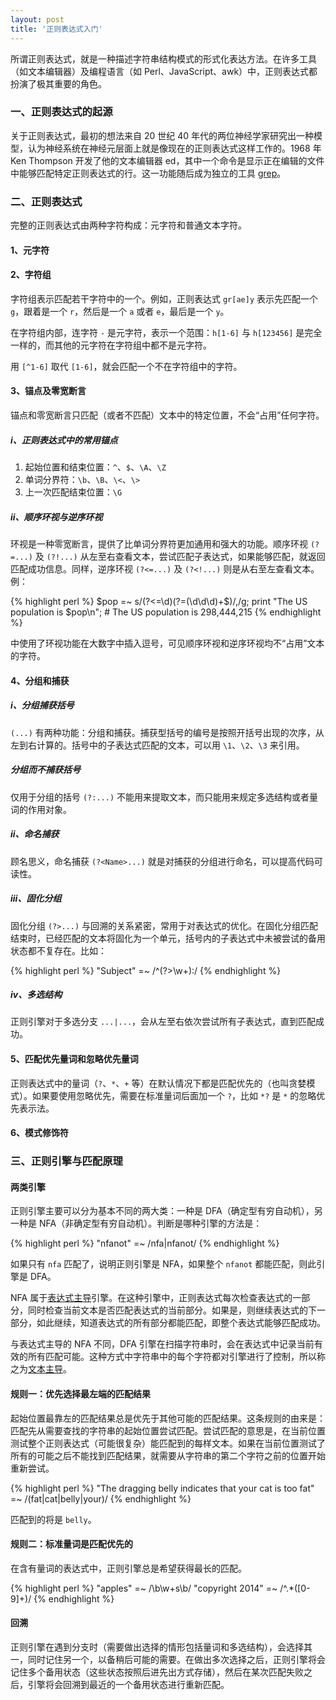 ```yaml
---
layout: post
title: '正则表达式入门'
---
```


所谓正则表达式，就是一种描述字符串结构模式的形式化表达方法。在许多工具（如文本编辑器）及编程语言（如 Perl、JavaScript、awk）中，正则表达式都扮演了极其重要的角色。

### 一、正则表达式的起源

关于正则表达式，最初的想法来自 20 世纪 40 年代的两位神经学家研究出一种模型，认为神经系统在神经元层面上就是像现在的正则表达式这样工作的。1968 年 Ken Thompson 开发了他的文本编辑器 ed，其中一个命令是显示正在编辑的文件中能够匹配特定正则表达式的行。这一功能随后成为独立的工具 [grep][1]。

  [1]: https://zh.wikipedia.org/wiki/Grep

### 二、正则表达式

完整的正则表达式由两种字符构成：元字符和普通文本字符。

#### 1、元字符

#### 2、字符组

字符组表示匹配若干字符中的一个。例如，正则表达式 `gr[ae]y` 表示先匹配一个 `g`，跟着是一个 `r`，然后是一个 `a` 或者 `e`，最后是一个 `y`。

在字符组内部，连字符 `-` 是元字符，表示一个范围：`h[1-6]` 与 `h[123456]` 是完全一样的，而其他的元字符在字符组中都不是元字符。

用 `[^1-6]` 取代 `[1-6]`，就会匹配一个不在字符组中的字符。

#### 3、锚点及零宽断言

锚点和零宽断言只匹配（或者不匹配）文本中的特定位置，不会“占用”任何字符。

##### i、正则表达式中的常用锚点

1. 起始位置和结束位置：`^`、`$`、`\A`、`\Z`
2. 单词分界符：`\b`、`\B`、`\<`、`\>`
3. 上一次匹配结束位置：`\G`

##### ii、顺序环视与逆序环视

环视是一种零宽断言，提供了比单词分界符更加通用和强大的功能。顺序环视 `(?=...)` 及 `(?!...)` 从左至右查看文本，尝试匹配子表达式，如果能够匹配，就返回匹配成功信息。同样，逆序环视 `(?<=...)` 及 `(?<!...)` 则是从右至左查看文本。例：

{% highlight perl %}
$pop =~ s/(?<=\d)(?=(\d\d\d)+$)/,/g;
print "The US population is $pop\n";	# The US population is 298,444,215
{% endhighlight %}

中使用了环视功能在大数字中插入逗号，可见顺序环视和逆序环视均不“占用”文本的字符。

#### 4、分组和捕获

##### i、分组捕获括号

`(...)` 有两种功能：分组和捕获。捕获型括号的编号是按照开括号出现的次序，从左到右计算的。括号中的子表达式匹配的文本，可以用 `\1`、`\2`、`\3` 来引用。

##### 分组而不捕获括号

仅用于分组的括号 `(?:...)` 不能用来提取文本，而只能用来规定多选结构或者量词的作用对象。

##### ii、命名捕获

顾名思义，命名捕获 `(?<Name>...)` 就是对捕获的分组进行命名，可以提高代码可读性。

##### iii、固化分组

固化分组 `(?>...)` 与回溯的关系紧密，常用于对表达式的优化。在固化分组匹配结束时，已经匹配的文本将固化为一个单元，括号内的子表达式中未被尝试的备用状态都不复存在。比如：

{% highlight perl %}
"Subject" =~ /^(?>\w+):/
{% endhighlight %}

##### iv、多选结构

正则引擎对于多选分支 `...|...`，会从左至右依次尝试所有子表达式，直到匹配成功。

#### 5、匹配优先量词和忽略优先量词

正则表达式中的量词（`?`、`*`、`+` 等）在默认情况下都是匹配优先的（也叫贪婪模式）。如果要使用忽略优先，需要在标准量词后面加一个 `?`，比如 `*?` 是 `*` 的忽略优先表示法。

#### 6、模式修饰符

### 三、正则引擎与匹配原理

#### 两类引擎

正则引擎主要可以分为基本不同的两大类：一种是 DFA（确定型有穷自动机），另一种是 NFA（非确定型有穷自动机）。判断是哪种引擎的方法是：

{% highlight perl %}
"nfanot" =~ /nfa|nfanot/
{% endhighlight %}

如果只有 `nfa` 匹配了，说明正则引擎是 NFA，如果整个 `nfanot` 都能匹配，则此引擎是 DFA。

NFA 属于<u>表达式主导</u>引擎。在这种引擎中，正则表达式每次检查表达式的一部分，同时检查当前文本是否匹配表达式的当前部分。如果是，则继续表达式的下一部分，如此继续，知道表达式的所有部分都能匹配，即整个表达式能够匹配成功。

与表达式主导的 NFA 不同，DFA 引擎在扫描字符串时，会在表达式中记录当前有效的所有匹配可能。这种方式中字符串中的每个字符都对引擎进行了控制，所以称之为<u>文本主导</u>。

#### 规则一：优先选择最左端的匹配结果

起始位置最靠左的匹配结果总是优先于其他可能的匹配结果。这条规则的由来是：匹配先从需要查找的字符串的起始位置尝试匹配。尝试匹配的意思是，在当前位置测试整个正则表达式（可能很复杂）能匹配到的每样文本。如果在当前位置测试了所有的可能之后不能找到匹配结果，就需要从字符串的第二个字符之前的位置开始重新尝试。

{% highlight perl %}
"The dragging belly indicates that your cat is too fat" =~ /(fat|cat|belly|your)/
{% endhighlight %}

匹配到的将是 `belly`。

#### 规则二：标准量词是匹配优先的

在含有量词的表达式中，正则引擎总是希望获得最长的匹配。

{% highlight perl %}
"apples" =~ /\b\w+s\b/
"copyright 2014" =~ /^.*([0-9]+)/
{% endhighlight %}

#### 回溯

正则引擎在遇到分支时（需要做出选择的情形包括量词和多选结构），会选择其一，同时记住另一个，以备稍后可能的需要。在做出多次选择之后，正则引擎将会记住多个备用状态（这些状态按照后进先出方式存储），然后在某次匹配失败之后，引擎将会回溯到最近的一个备用状态进行重新匹配。
